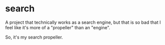 # search
A project that technically works as a search engine, but that is so bad that I feel like it's more of a "propeller" than an "engine".

So, it's my search propeller.
